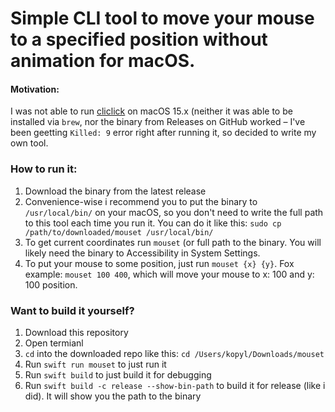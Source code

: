 # Simple CLI tool to move your mouse to a specified position without animation for macOS.

#### Motivation:
I was not able to run [cliclick](https://github.com/BlueM/cliclick) on macOS 15.x (neither it was able to be installed via `brew`, nor the binary from Releases on GitHub worked – I've been geetting `Killed: 9` error right after running it, so decided to write my own tool.

### How to run it:
1. Download the binary from the latest release
2. Convenience-wise i recommend you to put the binary to `/usr/local/bin/` on your macOS, so you don't need to write the full path to this tool each time you run it. You can do it like this: `sudo cp /path/to/downloaded/mouset /usr/local/bin/`
3. To get current coordinates run `mouset` (or full path to the binary. You will likely need the binary to Accessibility in System Settings.
4. To put your mouse to some position, just run `mouset {x} {y}`. Fox example: `mouset 100 400`, which will move your mouse to x: 100 and y: 100 position.

### Want to build it yourself?
1. Download this repository
2. Open termianl
3. `cd` into the downloaded repo like this: `cd /Users/kopyl/Downloads/mouset`
4. Run `swift run mouset` to just run it
5. Run `swift build` to just build it for debugging
6. Run `swift build -c release --show-bin-path` to build it for release (like i did). It will show you the path to the binary
